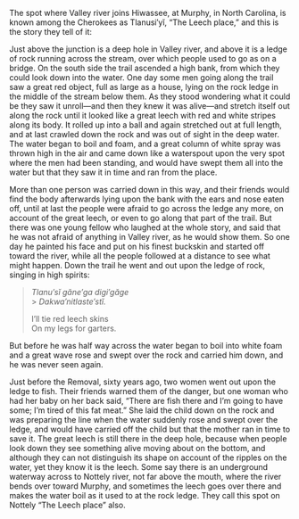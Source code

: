 The spot where Valley river joins Hiwassee, at Murphy, in North Carolina, is known among the Cherokees as Tlanusi′yĭ, “The Leech place,” and this is the story they tell of it:

Just above the junction is a deep hole in Valley river, and above it is a ledge of rock running across the stream, over which people used to go as on a bridge. On the south side the trail ascended a high bank, from which they could look down into the water. One day some men going along the trail saw a great red object, full as large as a house, lying on the rock ledge in the middle of the stream below them. As they stood wondering what it could be they saw it unroll—and then they knew it was alive—and stretch itself out along the rock until it looked like a great leech with red and white stripes along its body. It rolled up into a ball and again stretched out at full length, and at last crawled down the rock and was out of sight in the deep water. The water began to boil and foam, and a great column of white spray was thrown high in the air and came down like a waterspout upon the very spot where the men had been standing, and would have swept them all into the water but that they saw it in time and ran from the place.

More than one person was carried down in this way, and their friends would find the body afterwards lying upon the bank with the ears and nose eaten off, until at last the people were afraid to go across the ledge any more, on account of the great leech, or even to go along that part of the trail. But there was one young fellow who laughed at the whole story, and said that he was not afraid of anything in Valley river, as he would show them. So one day he painted his face and put on his finest buckskin and started off toward the river, while all the people followed at a distance to see what might happen. Down the trail he went and out upon the ledge of rock, singing in high spirits:

> _Tlanu′sĭ găne′ga digi′găge_<br /> > _Dakwa′nitlaste′stĭ._<br />
>
> I’ll tie red leech skins<br />
> On my legs for garters.<br />

But before he was half way across the water began to boil into white foam and a great wave rose and swept over the rock and carried him down, and he was never seen again.

Just before the Removal, sixty years ago, two women went out upon the ledge to fish. Their friends warned them of the danger, but one woman who had her baby on her back said, “There are fish there and I’m going to have some; I’m tired of this fat meat.” She laid the child down on the rock and was preparing the line when the water suddenly rose and swept over the ledge, and would have carried off the child but that the mother ran in time to save it. The great leech is still there in the deep hole, because when people look down they see something alive moving about on the bottom, and although they can not distinguish its shape on account of the ripples on the water, yet they know it is the leech. Some say there is an underground waterway across to Nottely river, not far above the mouth, where the river bends over toward Murphy, and sometimes the leech goes over there and makes the water boil as it used to at the rock ledge. They call this spot on Nottely “The Leech place” also.
